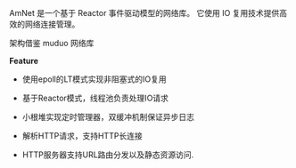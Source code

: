 AmNet 是一个基于 Reactor 事件驱动模型的网络库。
它使用 IO 复用技术提供高效的网络连接管理。

架构借鉴 muduo 网络库

**Feature**

- 使用epoll的LT模式实现非阻塞式的IO复用

- 基于Reactor模式，线程池负责处理IO请求

- 小根堆实现定时管理器，双缓冲机制保证异步日志

- 解析HTTP请求，支持HTTP长连接

- HTTP服务器支持URL路由分发以及静态资源访问.

  
